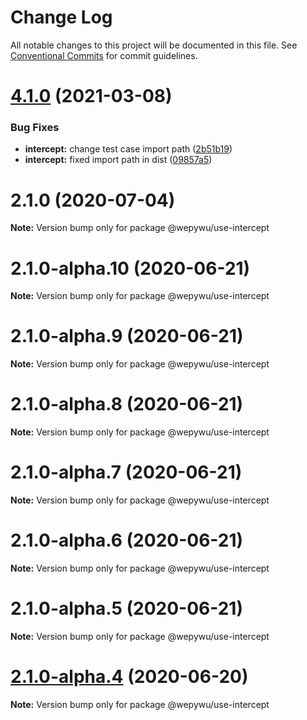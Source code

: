 # Change Log

All notable changes to this project will be documented in this file.
See [Conventional Commits](https://conventionalcommits.org) for commit guidelines.

# [4.1.0](https://github.com/zhangli344236745/wepy/compare/v2.1.0...v4.1.0) (2021-03-08)


### Bug Fixes

* **intercept:** change test case import path ([2b51b19](https://github.com/zhangli344236745/wepy/commit/2b51b19da1052a9fe953db0ed924c0e1dde06d3d))
* **intercept:** fixed import path in dist ([09857a5](https://github.com/zhangli344236745/wepy/commit/09857a5f5fa7cedf121490411cb57fe912a53b32))






# 2.1.0 (2020-07-04)

**Note:** Version bump only for package @wepywu/use-intercept





# 2.1.0-alpha.10 (2020-06-21)

**Note:** Version bump only for package @wepywu/use-intercept





# 2.1.0-alpha.9 (2020-06-21)

**Note:** Version bump only for package @wepywu/use-intercept





# 2.1.0-alpha.8 (2020-06-21)

**Note:** Version bump only for package @wepywu/use-intercept





# 2.1.0-alpha.7 (2020-06-21)

**Note:** Version bump only for package @wepywu/use-intercept





# 2.1.0-alpha.6 (2020-06-21)

**Note:** Version bump only for package @wepywu/use-intercept





# 2.1.0-alpha.5 (2020-06-21)

**Note:** Version bump only for package @wepywu/use-intercept





# [2.1.0-alpha.4](https://github.com/zhangli344236745/wepy/compare/v2.1.0-alpha.2...v2.1.0-alpha.4) (2020-06-20)

**Note:** Version bump only for package @wepywu/use-intercept

